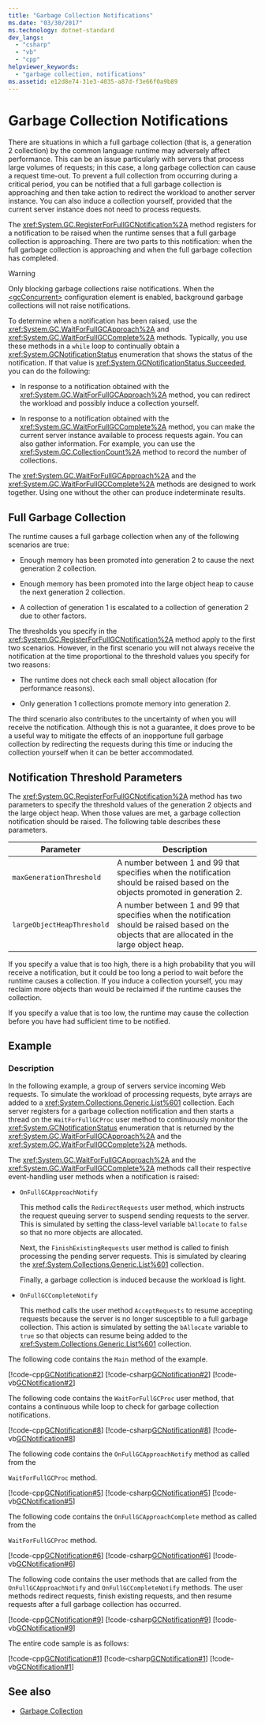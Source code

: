 ```yaml
---
title: "Garbage Collection Notifications"
ms.date: "03/30/2017"
ms.technology: dotnet-standard
dev_langs: 
  - "csharp"
  - "vb"
  - "cpp"
helpviewer_keywords: 
  - "garbage collection, notifications"
ms.assetid: e12d8e74-31e3-4035-a87d-f3e66f0a9b89
---
```

# Garbage Collection Notifications
There are situations in which a full garbage collection (that is, a generation 2 collection) by the common language runtime may adversely affect performance. This can be an issue particularly with servers that process large volumes of requests; in this case, a long garbage collection can cause a request time-out. To prevent a full collection from occurring during a critical period, you can be notified that a full garbage collection is approaching and then take action to redirect the workload to another server instance. You can also induce a collection yourself, provided that the current server instance does not need to process requests.  
  
 The <xref:System.GC.RegisterForFullGCNotification%2A> method registers for a notification to be raised when the runtime senses that a full garbage collection is approaching. There are two parts to this notification: when the full garbage collection is approaching and when the full garbage collection has completed.  
  
> [!WARNING]
> Only blocking garbage collections raise notifications. When the [\<gcConcurrent>](../../framework/configure-apps/file-schema/runtime/gcconcurrent-element.md) configuration element is enabled, background garbage collections will not raise notifications.  
  
 To determine when a notification has been raised, use the <xref:System.GC.WaitForFullGCApproach%2A> and <xref:System.GC.WaitForFullGCComplete%2A> methods. Typically, you use these methods in a `while` loop to continually obtain a <xref:System.GCNotificationStatus> enumeration that shows the status of the notification. If that value is <xref:System.GCNotificationStatus.Succeeded>, you can do the following:  
  
- In response to a notification obtained with the <xref:System.GC.WaitForFullGCApproach%2A> method, you can redirect the workload and possibly induce a collection yourself.  
  
- In response to a notification obtained with the <xref:System.GC.WaitForFullGCComplete%2A> method, you can make the current server instance available to process requests again. You can also gather information. For example, you can use the <xref:System.GC.CollectionCount%2A> method to record the number of collections.  
  
 The <xref:System.GC.WaitForFullGCApproach%2A> and the <xref:System.GC.WaitForFullGCComplete%2A> methods are designed to work together. Using one without the other can produce indeterminate results.  
  
## Full Garbage Collection  
 The runtime causes a full garbage collection when any of the following scenarios are true:  
  
- Enough memory has been promoted into generation 2 to cause the next generation 2 collection.  
  
- Enough memory has been promoted into the large object heap to cause the next generation 2 collection.  
  
- A collection of generation 1 is escalated to a collection of generation 2 due to other factors.  
  
 The thresholds you specify in the <xref:System.GC.RegisterForFullGCNotification%2A> method apply to the first two scenarios. However, in the first scenario you will not always receive the notification at the time proportional to the threshold values you specify for two reasons:  
  
- The runtime does not check each small object allocation (for performance reasons).  
  
- Only generation 1 collections promote memory into generation 2.  
  
 The third scenario also contributes to the uncertainty of when you will receive the notification. Although this is not a guarantee, it does prove to be a useful way to mitigate the effects of an inopportune full garbage collection by redirecting the requests during this time or inducing the collection yourself when it can be better accommodated.  
  
## Notification Threshold Parameters  
 The <xref:System.GC.RegisterForFullGCNotification%2A> method has two parameters to specify the threshold values of the generation 2 objects and the large object heap. When those values are met, a garbage collection notification should be raised. The following table describes these parameters.  
  
|Parameter|Description|  
|---------------|-----------------|  
|`maxGenerationThreshold`|A number between 1 and 99 that specifies when the notification should be raised based on the objects promoted in generation 2.|  
|`largeObjectHeapThreshold`|A number between 1 and 99 that specifies when the notification should be raised based on the objects that are allocated in the large object heap.|  
  
 If you specify a value that is too high, there is a high probability that you will receive a notification, but it could be too long a period to wait before the runtime causes a collection. If you induce a collection yourself, you may reclaim more objects than would be reclaimed if the runtime causes the collection.  
  
 If you specify a value that is too low, the runtime may cause the collection before you have had sufficient time to be notified.  
  
## Example  
  
### Description  
 In the following example, a group of servers service incoming Web requests. To simulate the workload of processing requests, byte arrays are added to a <xref:System.Collections.Generic.List%601> collection. Each server registers for a garbage collection notification and then starts a thread on the `WaitForFullGCProc` user method to continuously monitor the <xref:System.GCNotificationStatus> enumeration that is returned by the <xref:System.GC.WaitForFullGCApproach%2A> and the <xref:System.GC.WaitForFullGCComplete%2A> methods.  
  
 The <xref:System.GC.WaitForFullGCApproach%2A> and the <xref:System.GC.WaitForFullGCComplete%2A> methods call their respective event-handling user methods when a notification is raised:  
  
- `OnFullGCApproachNotify`  
  
     This method calls the `RedirectRequests` user method, which instructs the request queuing server to suspend sending requests to the server. This is simulated by setting the class-level variable `bAllocate` to `false` so that no more objects are allocated.  
  
     Next, the `FinishExistingRequests` user method is called to finish processing the pending server requests. This is simulated by clearing the <xref:System.Collections.Generic.List%601> collection.  
  
     Finally, a garbage collection is induced because the workload is light.  
  
- `OnFullGCCompleteNotify`  
  
     This method calls the user method `AcceptRequests` to resume accepting requests because the server is no longer susceptible to a full garbage collection. This action is simulated by setting the `bAllocate` variable to `true` so that objects can resume being added to the <xref:System.Collections.Generic.List%601> collection.  
  
 The following code contains the `Main` method of the example.  
  
 [!code-cpp[GCNotification#2](../../../samples/snippets/cpp/VS_Snippets_CLR/GCNotification/cpp/program.cpp#2)]
 [!code-csharp[GCNotification#2](../../../samples/snippets/csharp/VS_Snippets_CLR/GCNotification/cs/Program.cs#2)]
 [!code-vb[GCNotification#2](../../../samples/snippets/visualbasic/VS_Snippets_CLR/GCNotification/vb/program.vb#2)]  
  
 The following code contains the `WaitForFullGCProc` user method, that contains a continuous while loop to check for garbage collection notifications.  
  
 [!code-cpp[GCNotification#8](../../../samples/snippets/cpp/VS_Snippets_CLR/GCNotification/cpp/program.cpp#8)]
 [!code-csharp[GCNotification#8](../../../samples/snippets/csharp/VS_Snippets_CLR/GCNotification/cs/Program.cs#8)]
 [!code-vb[GCNotification#8](../../../samples/snippets/visualbasic/VS_Snippets_CLR/GCNotification/vb/program.vb#8)]  
  
 The following code contains the `OnFullGCApproachNotify` method as called from the  
  
 `WaitForFullGCProc` method.  
  
 [!code-cpp[GCNotification#5](../../../samples/snippets/cpp/VS_Snippets_CLR/GCNotification/cpp/program.cpp#5)]
 [!code-csharp[GCNotification#5](../../../samples/snippets/csharp/VS_Snippets_CLR/GCNotification/cs/Program.cs#5)]
 [!code-vb[GCNotification#5](../../../samples/snippets/visualbasic/VS_Snippets_CLR/GCNotification/vb/program.vb#5)]  
  
 The following code contains the `OnFullGCApproachComplete` method as called from the  
  
 `WaitForFullGCProc` method.  
  
 [!code-cpp[GCNotification#6](../../../samples/snippets/cpp/VS_Snippets_CLR/GCNotification/cpp/program.cpp#6)]
 [!code-csharp[GCNotification#6](../../../samples/snippets/csharp/VS_Snippets_CLR/GCNotification/cs/Program.cs#6)]
 [!code-vb[GCNotification#6](../../../samples/snippets/visualbasic/VS_Snippets_CLR/GCNotification/vb/program.vb#6)]  
  
 The following code contains the user methods that are called from the `OnFullGCApproachNotify` and `OnFullGCCompleteNotify` methods. The user methods redirect requests, finish existing requests, and then resume requests after a full garbage collection has occurred.  
  
 [!code-cpp[GCNotification#9](../../../samples/snippets/cpp/VS_Snippets_CLR/GCNotification/cpp/program.cpp#9)]
 [!code-csharp[GCNotification#9](../../../samples/snippets/csharp/VS_Snippets_CLR/GCNotification/cs/Program.cs#9)]
 [!code-vb[GCNotification#9](../../../samples/snippets/visualbasic/VS_Snippets_CLR/GCNotification/vb/program.vb#9)]  
  
 The entire code sample is as follows:  
  
 [!code-cpp[GCNotification#1](../../../samples/snippets/cpp/VS_Snippets_CLR/GCNotification/cpp/program.cpp#1)]
 [!code-csharp[GCNotification#1](../../../samples/snippets/csharp/VS_Snippets_CLR/GCNotification/cs/Program.cs#1)]
 [!code-vb[GCNotification#1](../../../samples/snippets/visualbasic/VS_Snippets_CLR/GCNotification/vb/program.vb#1)]  
  
## See also

- [Garbage Collection](index.md)
